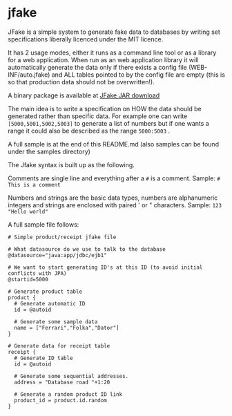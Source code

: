 # jfake
JFake is a simple system to generate fake data to databases by writing set specifications liberally licenced under the MIT licence.

It has 2 usage modes, either it runs as a command line tool or as a library for a web application.
When run as an web application library it will automatically generate the data only if there exists
a config file (WEB-INF/auto.jfake)  and ALL tables pointed to by the config file are empty (this is so that production data should not be overwritten!).

A binary package is available at [JFake JAR download](http://www.jlim.se/download/jfake.jar)

The main idea is to write a specification on HOW the data should be generated rather than specific data.
For example one can write ```[5000,5001,5002,5003]``` to generate a list of numbers but if one wants a range it
could also be described as the range ```5000:5003``` .

A full sample is at the end of this README.md (also samples can be found under the samples directory)

The Jfake syntax is built up as the following.

Comments are single line and everything after a ```#``` is a comment.
Sample: ```# This is a comment```

Numbers and strings are the basic data types, numbers are alphanumeric integers and strings are enclosed with paired ' or " characters.
Sample: ```123```   ``` "Hello world" ``` 



A full sample file follows:
```
# Simple product/receipt jfake file

# What datasource do we use to talk to the database
@datasource="java:app/jdbc/ejb1"

# We want to start generating ID's at this ID (to avoid initial conflicts with JPA)
@startid=5000

# Generate product table
product {
  # Generate automatic ID
  id = @autoid
  
  # Generate some sample data
  name = ["Ferrari","Folka","Dator"]
}
                
# Generate data for receipt table
receipt {
  # Generate ID table
  id = @autoid
                        
  # Generate some sequential addresses.
  address = "Database road "+1:20
                                
  # Generate a random product ID link
  product_id = product.id.random
}
```


